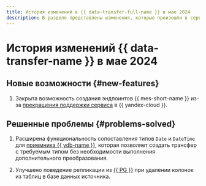 ```yaml
---
title: История изменений в {{ data-transfer-full-name }} в мае 2024
description: В разделе представлены изменения, которые произошли в сервисе {{ data-transfer-name }} в мае 2024 года.
---
```


# История изменений {{ data-transfer-name }} в мае 2024

## Новые возможности {#new-features}

1. Закрыта возможность создания эндпоинтов {{ mes-short-name }} из-за [прекращения поддержки сервиса](../../managed-elasticsearch) в {{ yandex-cloud }}. 


## Решенные проблемы {#problems-solved}

1. Расширена функциональность сопоставления типов `Date` и `DateTime` для [приемника {{ ydb-name }}](../operations/endpoint/target/yandex-database.md), которая позволяет создать трансфер с требуемым типом без необходимости выполнения дополнительного преобразования.

1. Улучшено поведение репликации из [{{ PG }}](../operations/endpoint/source/postgresql.md) при удалении колонок из таблиц в базе данных источника.